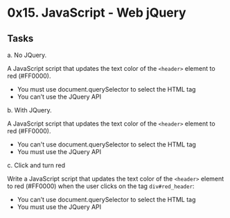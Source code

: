# 0x15. JavaScript - Web jQuery

## Tasks

a. No JQuery.

A JavaScript script that updates the text color of the `<header>` element to red (#FF0000).

- You must use document.querySelector to select the HTML tag
- You can’t use the JQuery API

b. With JQuery.

A JavaScript script that updates the text color of the `<header>` element to red (#FF0000).

- You can't use document.querySelector to select the HTML tag
- You must use the JQuery API

c. Click and turn red

Write a JavaScript script that updates the text color of the `<header>` element to red (#FF0000) when the user clicks on the tag `div#red_header`:

- You can’t use document.querySelector to select the HTML tag
- You must use the JQuery API
